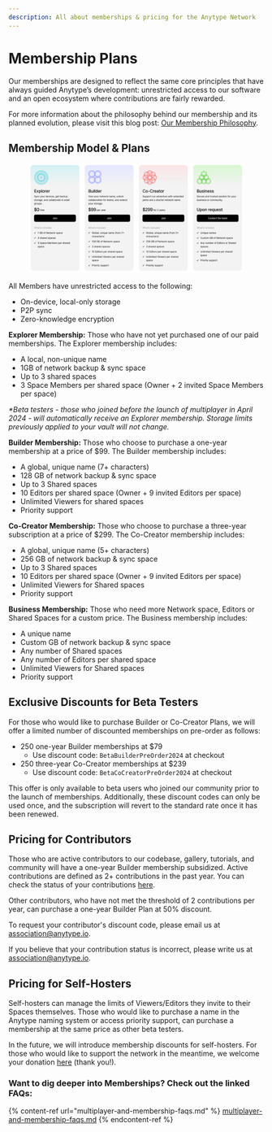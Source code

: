 ```yaml
---
description: All about memberships & pricing for the Anytype Network
---
```


# Membership Plans

Our memberships are designed to reflect the same core principles that have always guided Anytype’s development: unrestricted access to our software and an open ecosystem where contributions are fairly rewarded.

&#x20;For more information about the philosophy behind our membership and its planned evolution, please visit this blog post: [Our Membership Philosophy](https://blog.anytype.io/our-memberships-philosophy/).

## Membership Model & Plans

<figure><img src="../../.gitbook/assets/image (102).png" alt=""><figcaption></figcaption></figure>

All Members have unrestricted access to the following:

* On-device, local-only storage
* P2P sync
* Zero-knowledge encryption

**Explorer Membership:** Those who have not yet purchased one of our paid memberships. The Explorer membership includes:

* A local, non-unique name
* 1GB of network backup & sync space
* Up to 3 shared spaces
* 3 Space Members per shared space (Owner + 2 invited Space Members per space)

_\*Beta testers - those who joined before the launch of multiplayer in April 2024 - will automatically receive an Explorer membership. Storage limits previously applied to your vault will not change._

**Builder Membership:** Those who choose to purchase a one-year membership at a price of $99. The Builder membership includes:

* A global, unique name (7+ characters)
* 128 GB of network backup & sync space
* Up to 3 Shared spaces
* 10 Editors per shared space (Owner + 9 invited Editors per space)
* Unlimited Viewers for shared spaces
* Priority support

**Co-Creator Membership:** Those who choose to purchase a three-year subscription at a price of $299. The Co-Creator membership includes:

* A global, unique name (5+ characters)
* 256 GB of network backup & sync space
* Up to 3 Shared spaces
* 10 Editors per shared space (Owner + 9 invited Editors per space)
* Unlimited Viewers for Shared spaces
* Priority support

**Business Membership:** Those who need more Network space, Editors or Shared Spaces for a custom price. The Business membership includes:

* A unique name
* Custom GB of network backup & sync space
* Any number of Shared spaces
* Any number of Editors per shared space
* Unlimited Viewers for Shared spaces
* Priority support

## Exclusive Discounts for Beta Testers

For those who would like to purchase Builder or Co-Creator Plans, we will offer a limited number of discounted memberships on pre-order as follows:

* 250 one-year Builder memberships at $79
  * Use discount code: `BetaBuilderPreOrder2024` at checkout
* 250 three-year Co-Creator memberships at $239
  * Use discount code: `BetaCoCreatorPreOrder2024` at checkout

This offer is only available to beta users who joined our community prior to the launch of memberships. Additionally, these discount codes can only be used once, and the subscription will revert to the standard rate once it has been renewed.

## Pricing for Contributors

Those who are active contributors to our codebase, gallery, tutorials, and community will have a one-year Builder membership subsidized. Active contributions are defined as 2+ contributions in the past year. You can check the status of your contributions [here](https://github.com/anyproto/contributors/blob/main/contributors.json).

Other contributors, who have not met the threshold of 2 contributions per year, can purchase a one-year Builder Plan at 50% discount.

To request your contributor's discount code, please email us at [association@anytype.io](mailto:association@anytype.io).&#x20;

If you believe that your contribution status is incorrect, please write us at [association@anytype.io](mailto:association@anytype.io).

## Pricing for Self-Hosters

Self-hosters can manage the limits of Viewers/Editors they invite to their Spaces themselves. Those who would like to purchase a name in the Anytype naming system or access priority support, can purchase a membership at the same price as other beta testers.

In the future, we will introduce membership discounts for self-hosters. For those who would like to support the network in the meantime, we welcome your donation [here](https://stripe.pay.anytype.io/b/4gw0337MrdvbejK28f) (thank you!).

### Want to dig deeper into Memberships? Check out the linked FAQs:

{% content-ref url="multiplayer-and-membership-faqs.md" %}
[multiplayer-and-membership-faqs.md](multiplayer-and-membership-faqs.md)
{% endcontent-ref %}
